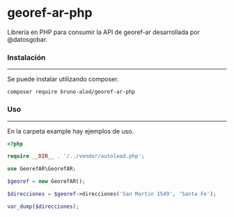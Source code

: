 # georef-ar-php
Librería en PHP para consumir la API de georef-ar desarrollada por @datosgobar.

### Instalación
-----------
Se puede instalar utilizando composer.
```
composer require bruno-alod/georef-ar-php
```

### Uso
-----------
En la carpeta example hay ejemplos de uso.
``` php
<?php

require __DIR__ . '/../vendor/autoload.php';

use GeorefAR\GeorefAR;

$georef = new GeorefAR();

$direcciones = $georef->direcciones('San Martin 1549', 'Santa Fe');

var_dump($direcciones);
```